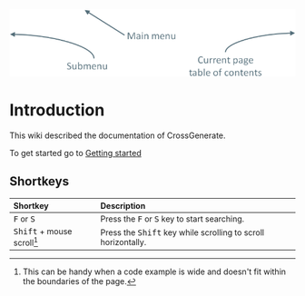 ![Wiki Structure](img/wiki-structure.png)

# Introduction
This wiki described the documentation of CrossGenerate.

To get started go to [Getting started](./GettingStarted)

## Shortkeys

| Shortkey | Description |
|:---      |:---         |
|<kbd>F</kbd> or <kbd>S</kbd> | Press the <kbd>F</kbd> or <kbd>S</kbd> key to start searching. |
| <kbd>Shift</kbd> + mouse scroll[^1] | Press the <kbd>Shift</kbd> key while scrolling to scroll horizontally. |

[^1]: This can be handy when a code example is wide and doesn't fit within the boundaries of the page.